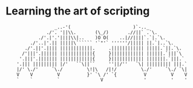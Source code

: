 # Learning the art of scripting

                      _..-'(                       )`-.._
                   ./'. '||\\.       (\_/)       .//||` .`\.
                ./'.|'.'||||\\|..    )O O(    ..|//||||`.`|.`\.
             ./'..|'.|| |||||\`````` '`"'` ''''''/||||| ||.`|..`\.
           ./'.||'.|||| ||||||||||||.     .|||||||||||| |||||.`||.`\.
          /'|||'.|||||| ||||||||||||{     }|||||||||||| ||||||.`|||`\
         '.|||'.||||||| ||||||||||||{     }|||||||||||| |||||||.`|||.`
        '.||| ||||||||| |/'   ``\||``     ''||/''   `\| ||||||||| |||.`
        |/' \./'     `\./         \!|\   /|!/         \./'     `\./ `\|
        V    V         V          }' `\ /' `{          V         V    V
        `    `         `               V               '         '    '
